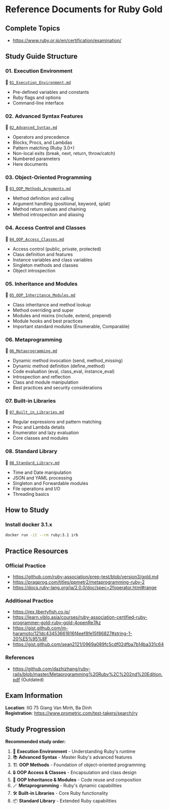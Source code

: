 # Reference Documents for Ruby Gold

## Complete Topics
- https://www.ruby.or.jp/en/certification/examination/

## Study Guide Structure

### 01. Execution Environment
📁 [`01_Execution_Environment.md`](./01_Execution_Environment.md)
- Pre-defined variables and constants  
- Ruby flags and options
- Command-line interface

### 02. Advanced Syntax Features  
📁 [`02_Advanced_Syntax.md`](./02_Advanced_Syntax.md)
- Operators and precedence
- Blocks, Procs, and Lambdas
- Pattern matching (Ruby 3.0+)
- Non-local exits (break, next, return, throw/catch)
- Numbered parameters
- Here documents

### 03. Object-Oriented Programming
📁 [`03_OOP_Methods_Arguments.md`](./03_OOP_Methods_Arguments.md)
- Method definition and calling
- Argument handling (positional, keyword, splat)
- Method return values and chaining
- Method introspection and aliasing

### 04. Access Control and Classes
📁 [`04_OOP_Access_Classes.md`](./04_OOP_Access_Classes.md)
- Access control (public, private, protected)
- Class definition and features
- Instance variables and class variables
- Singleton methods and classes
- Object introspection

### 05. Inheritance and Modules
📁 [`05_OOP_Inheritance_Modules.md`](./05_OOP_Inheritance_Modules.md)
- Class inheritance and method lookup
- Method overriding and super
- Modules and mixins (include, extend, prepend)
- Module hooks and best practices
- Important standard modules (Enumerable, Comparable)

### 06. Metaprogramming
📁 [`06_Metaprogramming.md`](./06_Metaprogramming.md)
- Dynamic method invocation (send, method_missing)
- Dynamic method definition (define_method)
- Code evaluation (eval, class_eval, instance_eval)
- Introspection and reflection
- Class and module manipulation
- Best practices and security considerations

### 07. Built-in Libraries
📁 [`07_Built_in_Libraries.md`](./07_Built_in_Libraries.md)
- Regular expressions and pattern matching
- Proc and Lambda details
- Enumerator and lazy evaluation
- Core classes and modules

### 08. Standard Library
📁 [`08_Standard_Library.md`](./08_Standard_Library.md)
- Time and Date manipulation
- JSON and YAML processing
- Singleton and Forwardable modules
- File operations and I/O
- Threading basics

## How to Study
### Install docker 3.1.x
```sh
docker run -it --rm ruby:3.1 irb
```

## Practice Resources

### Official Practice
- https://github.com/ruby-association/prep-test/blob/version3/gold.md
- https://pragprog.com/titles/ppmetr2/metaprogramming-ruby-2
- https://docs.ruby-lang.org/ja/2.0.0/doc/spec=2foperator.html#range

### Additional Practice
- https://rex.libertyfish.co.jp/
- https://learn.viblo.asia/courses/ruby-association-certified-ruby-programmer-gold-ruby-gold-4openRe7Az
- https://gist.github.com/m-haramoto/121dc43453661816f4eef8fe15f86827#string-1-20%E5%95%8F
- https://gist.github.com/sean2121/0969a089fc5cdf02dfba7b14ba331c64

### References
- https://github.com/dazhizhang/ruby-rails/blob/master/Metaprogramming%20Ruby%2C%202nd%20Edition.pdf (Outdated)

## Exam Information

**Location**: IIG 75 Giang Van Minh, Ba Dinh  
**Registration**: https://www.prometric.com/test-takers/search/ry

## Study Progression

**Recommended study order:**
1. 🚀 **Execution Environment** - Understanding Ruby's runtime
2. 📚 **Advanced Syntax** - Master Ruby's advanced features
3. 🏗️ **OOP Methods** - Foundation of object-oriented programming
4. 🔒 **OOP Access & Classes** - Encapsulation and class design
5. 🧬 **OOP Inheritance & Modules** - Code reuse and composition
6. 🪄 **Metaprogramming** - Ruby's dynamic capabilities
7. 🛠️ **Built-in Libraries** - Core Ruby functionality
8. 📦 **Standard Library** - Extended Ruby capabilities

